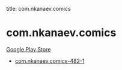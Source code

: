 title: com.nkanaev.comics
# com.nkanaev.comics


[Google Play Store](https://play.google.com/store/apps/details?id=com.nkanaev.comics)


* [com.nkanaev.comics-482-1](./com.nkanaev.comics-482-1/)